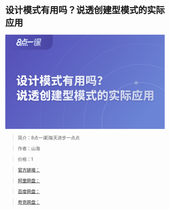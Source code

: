 # 设计模式有用吗？说透创建型模式的实际应用

![img](../../assets/Cgp9HWFhVHiAD1QMAAM0GmEaELA461.png)

> 简介：8点一课|每天进步一点点

> 作者：山海

> 价格：1

> [官方链接：]()

> [阿里网盘：]()

> [百度网盘：]()

> [夸克网盘：]()
